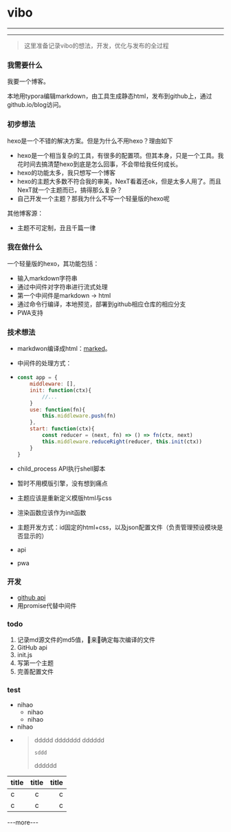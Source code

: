 # vibo

---

---

> 这里准备记录vibo的想法，开发，优化与发布的全过程

### 我需要什么

我要一个博客。

本地用typora编辑markdown，由工具生成静态html，发布到github上，通过github.io/blog访问。

### 初步想法

hexo是一个不错的解决方案。但是为什么不用hexo？理由如下

- hexo是一个相当复杂的工具，有很多的配置项。但其本身，只是一个工具。我花时间去搞清楚hexo到底是怎么回事，不会带给我任何成长。
- hexo的功能太多，我只想写一个博客
- hexo的主题大多数不符合我的审美，NexT看着还ok，但是太多人用了。而且NexT就一个主题而已，搞得那么复杂？
- 自己开发一个主题？那我为什么不写一个轻量版的hexo呢

其他博客源：

- 主题不可定制，丑且千篇一律

### 我在做什么

一个轻量版的hexo，其功能包括：

- 输入markdown字符串
- 通过中间件对字符串进行流式处理
- 第一个中间件是markdown -> html
- 通过命令行编译，本地预览，部署到github相应仓库的相应分支
- PWA支持

### 技术想法

- markdwon编译成html：[marked](https://marked.js.org/#/README.md)。

- 中间件的处理方式：

- ```javascript
  const app = {
      middleware: [],
      init: function(ctx){
          //...
      }
      use: function(fn){
          this.middleware.push(fn)
      },
      start: function(ctx){
          const reducer = (next, fn) => () => fn(ctx, next)
          this.middleware.reduceRight(reducer, this.init(ctx))
      }
  }
  ```

- child_process API执行shell脚本

- 暂时不用模版引擎，没有想到痛点

- 主题应该是重新定义模版html与css

- 渲染函数应该作为init函数

- 主题开发方式：id固定的html+css，以及json配置文件（负责管理预设模块是否显示的）

- api

- pwa

### 开发

- [github api](https://developer.github.com/v3/)
- 用promise代替中间件

### todo

1. 记录md源文件的md5值，来确定每次编译的文件
2. GitHub api
3. init.js
4. 写第一个主题
5. 完善配置文件

### test
- nihao
    - nihao
    - nihao
- nihao 
- > ddddd
  > ddddddd
  > dddddd
  > ```
  > sddd
  > ```
  > dddddd

| title | title | title |
| :---- | :---: | ----: |
| c     |   c   |     c |
| c     |   c   |     c |

---more---